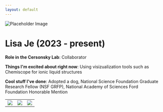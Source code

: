 ```yaml
---
layout: default
---
```


<!-- Replace `example_student` with your name -->
<img src="/website/assets/img/lisa_je.jpg" alt="Placeholder Image" class="center" style="max-width: 100%">

<!-- Replace `Example Student` with your name and include your start date-->
# **Lisa Je (2023 - present)**

<!-- Choose your title -- feel free to be professionally silly -->
**Role in the Cersonsky Lab**: Collaborator

<!-- Name at least one research topic amongst this list -->
**Things I'm excited about right now**: Using visizualization tools such as Chemiscope for ionic liquid structures

<!-- Ultimately, we'll use this section to
     include papers and talks, and contributions
     But for now put whatever you want -->
**Cool stuff I've done**: Adopted a dog, National Science Foundation Graduate Research Fellow (NSF GRFP), National Academy of Sciences Ford Foundation Honorable Mention


<!-- If you have photos you would like to exhibit,
     save them as `/assets/member_images/your_name_photo_#.png`
     and replace example_student below -->

|      |      |      |
|:----:|:----:|:----:|
|![](/website/assets/img/lisa_je_1.png) | ![](/website/assets/img/lisa_je_2.png) | ![](/website/assets/img/lisa_je_3.png) |


